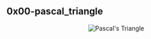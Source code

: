 ## 0x00-pascal_triangle
<p align="center">
  <img src="https://upload.wikimedia.org/wikipedia/commons/0/0d/PascalTriangleAnimated2.gif" alt="Pascal's Triangle">
</p>
